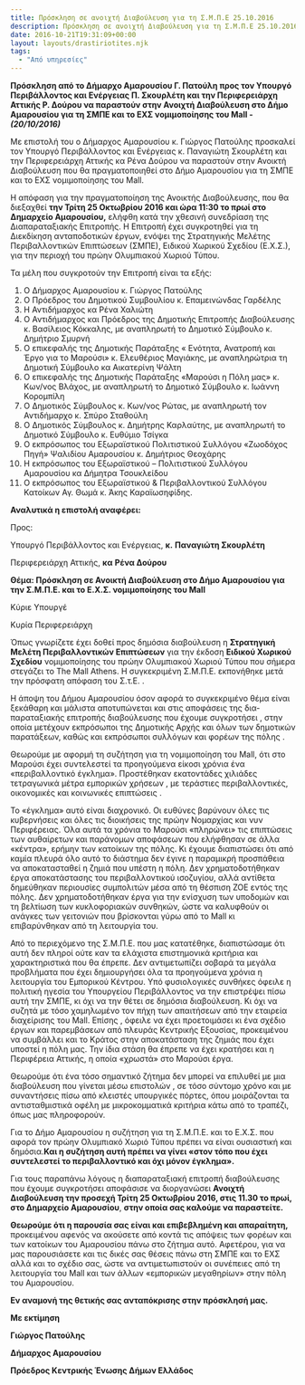 ```yaml
---
title: Πρόσκληση σε ανοιχτή Διαβούλευση για τη Σ.Μ.Π.Ε 25.10.2016
description: Πρόσκληση σε ανοιχτή Διαβούλευση για τη Σ.Μ.Π.Ε 25.10.2016
date: 2016-10-21T19:31:09+00:00
layout: layouts/drastiriotites.njk
tags:
  - "Από υπηρεσίες"
---
```


<!-- excerpt -->

**Πρόσκληση από το Δήμαρχο Αμαρουσίου Γ. Πατούλη προς τον Υπουργό Περιβάλλοντος και Ενέργειας Π. Σκουρλέτη και την Περιφερειάρχη Αττικής Ρ. Δούρου να παραστούν στην Ανοιχτή Διαβούλευση στο Δήμο Αμαρουσίου για τη ΣΜΠΕ και το ΕΧΣ νομιμοποίησης του Mall -** **_(20/10/2016)_**

Με επιστολή του ο Δήμαρχος Αμαρουσίου κ. Γιώργος Πατούλης προσκαλεί τον Υπουργό Περιβάλλοντος και Ενέργειας κ. Παναγιώτη Σκουρλέτη και την Περιφερειάρχη Αττικής κα Ρένα Δούρου να παραστούν στην Ανοικτή Διαβούλευση που θα πραγματοποιηθεί στο Δήμο Αμαρουσίου για τη ΣΜΠΕ και το ΕΧΣ νομιμοποίησης του Mall.

Η απόφαση για την πραγματοποίηση της Ανοικτής Διαβούλευσης, που θα διεξαχθεί **την Τρίτη 25 Οκτωβρίου 2016 και ώρα 11:30 το πρωί στο Δημαρχείο Αμαρουσίου,** ελήφθη κατά την χθεσινή συνεδρίαση της Διαπαραταξιακής Επιτροπής.
Η Επιτροπή έχει συγκροτηθεί για τη Διεκδίκηση ανταποδοτικών έργων, ενόψει της Στρατηγικής Μελέτης Περιβαλλοντικών Επιπτώσεων (ΣΜΠΕ), Ειδικού Χωρικού Σχεδίου (Ε.Χ.Σ.), για την περιοχή του πρώην Ολυμπιακού Χωριού Τύπου.

Τα μέλη που συγκροτούν την Επιτροπή είναι τα εξής:

1. Ο Δήμαρχος Αμαρουσίου κ. Γιώργος Πατούλης
2. Ο Πρόεδρος του Δημοτικού Συμβουλίου κ. Επαμεινώνδας Γαρδέλης
3. Η Αντιδήμαρχος κα Ρένα Χαλιώτη
4. Ο Αντιδήμαρχος και Πρόεδρος της Δημοτικής Επιτροπής Διαβούλευσης κ. Βασίλειος Κόκκαλης, με αναπληρωτή το Δημοτικό Σύμβουλο κ. Δημήτριο Σμυρνή
5. Ο επικεφαλής της Δημοτικής Παράταξης « Ενότητα, Ανατροπή και Έργο για το Μαρούσι» κ. Ελευθέριος Μαγιάκης, με αναπληρώτρια τη Δημοτική Σύμβουλο κα Αικατερίνη Ψάλτη
6. Ο επικεφαλής της Δημοτικής Παράταξης «Μαρούσι η Πόλη μας» κ. Κων/νος Βλάχος, με αναπληρωτή το Δημοτικό Σύμβουλο κ. Ιωάννη Κορομπίλη
7. Ο Δημοτικός Σύμβουλος κ. Κων/νος Ρώτας, με αναπληρωτή τον Αντιδήμαρχο κ. Σπύρο Σταθούλη
8. Ο Δημοτικός Σύμβουλος κ. Δημήτρης Καρλαύτης, με αναπληρωτή το Δημοτικό Σύμβουλο κ. Ευθύμιο Τσίγκα
9. Ο εκπρόσωπος του Εξωραϊστικού Πολιτιστικού Συλλόγου «Ζωοδόχος Πηγή» Ψαλιδίου Αμαρουσίου κ. Δημήτριος Θεοχάρης
10. Η εκπρόσωπος του Εξωραϊστικού – Πολιτιστικού Συλλόγου Αμαρουσίου κα Δήμητρα Τσουκλείδου
11. Ο εκπρόσωπος του Εξωραϊστικού &amp; Περιβαλλοντικού Συλλόγου Κατοίκων Αγ. Θωμά κ. Άκης Καραϊωσηφίδης.

**Αναλυτικά η επιστολή αναφέρει:**

Προς:

Υπουργό Περιβάλλοντος και Ενέργειας, **κ.** **Παναγιώτη Σκουρλέτη**

Περιφερειάρχη Αττικής, **κα** **Ρένα Δούρου**

**Θέμα: Πρόσκληση σε Ανοικτή Διαβούλευση στο Δήμο Αμαρουσίου για την Σ.Μ.Π.Ε. και το Ε.Χ.Σ. νομιμοποίησης του Mall**

Κύριε Υπουργέ

Κυρία Περιφερειάρχη

Όπως γνωρίζετε έχει δοθεί προς δημόσια διαβούλευση η **Στρατηγική Μελέτη Περιβαλλοντικών Επιπτώσεων** για την έκδοση **Ειδικού Χωρικού Σχεδίου** νομιμοποίησης του πρώην Ολυμπιακού Χωριού Τύπου που σήμερα στεγάζει το The Mall Athens. Η συγκεκριμένη Σ.Μ.Π.Ε. εκπονήθηκε μετά την πρόσφατη απόφαση του Σ.τ.Ε. .

Η άποψη του Δήμου Αμαρουσίου όσον αφορά το συγκεκριμένο θέμα είναι ξεκάθαρη και μάλιστα αποτυπώνεται και στις αποφάσεις της δια-παραταξιακής επιτροπής διαβούλευσης που έχουμε συγκροτήσει , στην οποία μετέχουν εκπρόσωποι της Δημοτικής Αρχής και όλων των δημοτικών παρατάξεων, καθώς και εκπρόσωποι συλλόγων και φορέων της πόλης .

Θεωρούμε με αφορμή τη συζήτηση για τη νομιμοποίηση του Mall, ότι στο Μαρούσι έχει συντελεστεί τα προηγούμενα είκοσι χρόνια ένα «περιβαλλοντικό έγκλημα». Προστέθηκαν εκατοντάδες χιλιάδες τετραγωνικά μέτρα εμπορικών χρήσεων , με τεράστιες περιβαλλοντικές, οικονομικές και κοινωνικές επιπτώσεις .

Το «έγκλημα» αυτό είναι διαχρονικό. Οι ευθύνες βαρύνουν όλες τις κυβερνήσεις και όλες τις διοικήσεις της πρώην Νομαρχίας και νυν Περιφέρειας. Όλα αυτά τα χρόνια το Μαρούσι «πληρώνει» τις επιπτώσεις των αυθαίρετων και παράνομων αποφάσεων που ελήφθησαν σε άλλα «κέντρα», ερήμην των κατοίκων της πόλης. Κι έχουμε διαπιστώσει ότι από καμία πλευρά όλο αυτό το διάστημα δεν έγινε η παραμικρή προσπάθεια να αποκατασταθεί η ζημιά που υπέστη η πόλη. Δεν χρηματοδοτήθηκαν έργα αποκατάστασης του περιβαλλοντικού ισοζυγίου, αλλά αντίθετα δημεύθηκαν περιουσίες συμπολιτών μέσα από τη θέσπιση ΖΟΕ εντός της πόλης. Δεν χρηματοδοτήθηκαν έργα για την ενίσχυση των υποδομών και τη βελτίωση των κυκλοφοριακών συνθηκών, ώστε να καλυφθούν οι ανάγκες των γειτονιών που βρίσκονται γύρω από το Mall κι επιβαρύνθηκαν από τη λειτουργία του.

Από το περιεχόμενο της Σ.Μ.Π.Ε. που μας κατατέθηκε, διαπιστώσαμε ότι αυτή δεν πληροί ούτε καν τα ελάχιστα επιστημονικά κριτήρια και χαρακτηριστικά που θα έπρεπε. Δεν αντιμετωπίζει σοβαρά τα μεγάλα προβλήματα που έχει δημιουργήσει όλα τα προηγούμενα χρόνια η λειτουργία του Εμπορικού Κέντρου. Υπό φυσιολογικές συνθήκες όφειλε η πολιτική ηγεσία του Υπουργείου Περιβάλλοντος να την επιστρέψει πίσω αυτή την ΣΜΠΕ, κι όχι να την θέτει σε δημόσια διαβούλευση. Κι όχι να συζητά με τόσο χαμηλωμένο τον πήχη των απαιτήσεων από την εταιρεία διαχείρισης του Mall. Επίσης , όφειλε να έχει προετοιμάσει κι ένα σχέδιο έργων και παρεμβάσεων από πλευράς Κεντρικής Εξουσίας, προκειμένου να συμβάλλει και το Κράτος στην αποκατάσταση της ζημιάς που έχει υποστεί η πόλη μας. Την ίδια στάση θα έπρεπε να έχει κρατήσει και η Περιφέρεια Αττικής, η οποία «χρωστά» στο Μαρούσι έργα.

Θεωρούμε ότι ένα τόσο σημαντικό ζήτημα δεν μπορεί να επιλυθεί με μια διαβούλευση που γίνεται μέσω επιστολών , σε τόσο σύντομο χρόνο και με συναντήσεις πίσω από κλειστές υπουργικές πόρτες, όπου μοιράζονται τα αντισταθμιστικά οφέλη με μικροκομματικά κριτήρια κάτω από το τραπέζι, όπως μας πληροφορούν.

Για το Δήμο Αμαρουσίου η συζήτηση για τη Σ.Μ.Π.Ε. και το Ε.Χ.Σ. που αφορά τον πρώην Ολυμπιακό Χωριό Τύπου πρέπει να είναι ουσιαστική και δημόσια.**Και η συζήτηση αυτή πρέπει να γίνει «στον τόπο που έχει συντελεστεί το περιβαλλοντικό και όχι μόνον έγκλημα».**

Για τους παραπάνω λόγους η διαπαραταξιακή επιτροπή διαβούλευσης που έχουμε συγκροτήσει αποφάσισε να διοργανώσει **Ανοιχτή Διαβούλευση την προσεχή Τρίτη 25 Οκτωβρίου 2016, στις 11.30 το πρωί, στο Δημαρχείο Αμαρουσίου**, **στην οποία σας καλούμε να παραστείτε.**

**Θεωρούμε ότι η παρουσία σας είναι και επιβεβλημένη και απαραίτητη,** προκειμένου αφενός να ακούσετε από κοντά τις απόψεις των φορέων και των κατοίκων του Αμαρουσίου πάνω στο ζήτημα αυτό. Αφετέρου, για να μας παρουσιάσετε και τις δικές σας θέσεις πάνω στη ΣΜΠΕ και το ΕΧΣ αλλά και το σχέδιο σας, ώστε να αντιμετωπιστούν οι συνέπειες από τη λειτουργία του Mall και των άλλων «εμπορικών μεγαθηρίων» στην πόλη του Αμαρουσίου.

**Εν αναμονή της θετικής σας ανταπόκρισης στην πρόσκλησή μας.**

**Με εκτίμηση**

**Γιώργος Πατούλης**

**Δήμαρχος Αμαρουσίου**

**Πρόεδρος Κεντρικής Ένωσης Δήμων Ελλάδος**
